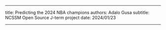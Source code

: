 ----

title: Predicting the 2024 NBA champions
authors: Adalo Gusa
subtitle: NCSSM Open Source J-term project
date: 2024/01/23
    

----
